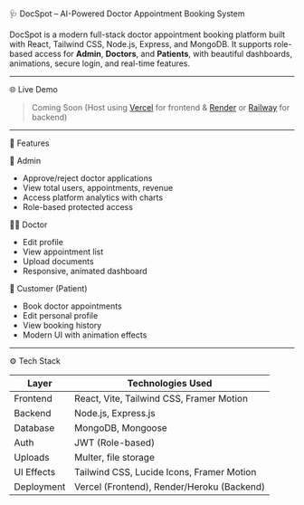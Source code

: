 🩺 DocSpot – AI-Powered Doctor Appointment Booking System

DocSpot is a modern full-stack doctor appointment booking platform built with React, Tailwind CSS, Node.js, Express, and MongoDB. It supports role-based access for **Admin**, **Doctors**, and **Patients**, with beautiful dashboards, animations, secure login, and real-time features.

---

🌐 Live Demo

> Coming Soon (Host using [Vercel](https://doc-sopt.vercel.app) for frontend & [Render](https://render.com) or [Railway](https://railway.app) for backend)

---

🚀 Features

 👤 Admin
- Approve/reject doctor applications
- View total users, appointments, revenue
- Access platform analytics with charts
- Role-based protected access

👨‍⚕️ Doctor
- Edit profile
- View appointment list
- Upload documents
- Responsive, animated dashboard

👥 Customer (Patient)
- Book doctor appointments
- Edit personal profile
- View booking history
- Modern UI with animation effects

---

⚙️ Tech Stack

| Layer        | Technologies Used                                |
|--------------|---------------------------------------------------|
| Frontend     | React, Vite, Tailwind CSS, Framer Motion          |
| Backend      | Node.js, Express.js                               |
| Database     | MongoDB, Mongoose                                 |
| Auth         | JWT (Role-based)                                  |
| Uploads      | Multer, file storage                              |
| UI Effects   | Tailwind CSS, Lucide Icons, Framer Motion         |
| Deployment   | Vercel (Frontend), Render/Heroku (Backend)        |




